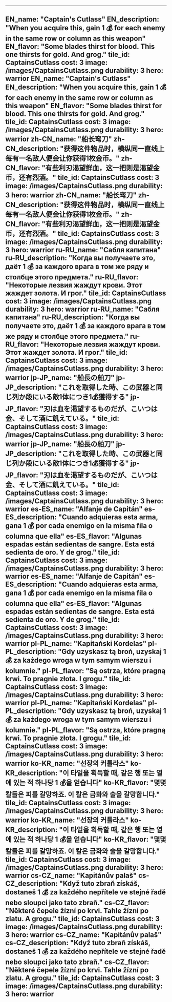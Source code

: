 ---

EN_name: "Captain's Cutlass"
EN_description: "When you acquire this, gain 1 💰 for each enemy in the same row or column as this weapon"
EN_flavor: "Some blades thirst for blood. This one thirsts for gold. And grog."
tile_id: CaptainsCutlass
cost: 3
image: /images/CaptainsCutlass.png
durability: 3
hero: warrior
EN_name: "Captain's Cutlass"
EN_description: "When you acquire this, gain 1 💰 for each enemy in the same row or column as this weapon"
EN_flavor: "Some blades thirst for blood. This one thirsts for gold. And grog."
tile_id: CaptainsCutlass
cost: 3
image: /images/CaptainsCutlass.png
durability: 3
hero: warrior
zh-CN_name: "船长弯刀"
zh-CN_description: "获得这件物品时，横纵同一直线上每有一名敌人便会让你获得1枚金币。"
zh-CN_flavor: "有些利刃渴望鲜血，这一把则是渴望金币，还有烈酒。"
tile_id: CaptainsCutlass
cost: 3
image: /images/CaptainsCutlass.png
durability: 3
hero: warrior
zh-CN_name: "船长弯刀"
zh-CN_description: "获得这件物品时，横纵同一直线上每有一名敌人便会让你获得1枚金币。"
zh-CN_flavor: "有些利刃渴望鲜血，这一把则是渴望金币，还有烈酒。"
tile_id: CaptainsCutlass
cost: 3
image: /images/CaptainsCutlass.png
durability: 3
hero: warrior
ru-RU_name: "Сабля капитана"
ru-RU_description: "Когда вы получаете это, даёт 1 💰 за каждого врага в том же ряду и столбце этого предмета."
ru-RU_flavor: "Некоторые лезвия жаждут крови. Этот жаждет золота. И грог."
tile_id: CaptainsCutlass
cost: 3
image: /images/CaptainsCutlass.png
durability: 3
hero: warrior
ru-RU_name: "Сабля капитана"
ru-RU_description: "Когда вы получаете это, даёт 1 💰 за каждого врага в том же ряду и столбце этого предмета."
ru-RU_flavor: "Некоторые лезвия жаждут крови. Этот жаждет золота. И грог."
tile_id: CaptainsCutlass
cost: 3
image: /images/CaptainsCutlass.png
durability: 3
hero: warrior
jp-JP_name: "船長の舶刀"
jp-JP_description: "これを取得した時、この武器と同じ列か段にいる敵1体につき1💰獲得する"
jp-JP_flavor: "刃は血を渇望するものだが、こいつは金、そして酒に飢えている。"
tile_id: CaptainsCutlass
cost: 3
image: /images/CaptainsCutlass.png
durability: 3
hero: warrior
jp-JP_name: "船長の舶刀"
jp-JP_description: "これを取得した時、この武器と同じ列か段にいる敵1体につき1💰獲得する"
jp-JP_flavor: "刃は血を渇望するものだが、こいつは金、そして酒に飢えている。"
tile_id: CaptainsCutlass
cost: 3
image: /images/CaptainsCutlass.png
durability: 3
hero: warrior
es-ES_name: "Alfanje de Capitán"
es-ES_description: "Cuando adquieras esta arma, gana 1 💰 por cada enemigo en la misma fila o columna que ella"
es-ES_flavor: "Algunas espadas están sedientas de sangre. Esta está sedienta de oro. Y de grog."
tile_id: CaptainsCutlass
cost: 3
image: /images/CaptainsCutlass.png
durability: 3
hero: warrior
es-ES_name: "Alfanje de Capitán"
es-ES_description: "Cuando adquieras esta arma, gana 1 💰 por cada enemigo en la misma fila o columna que ella"
es-ES_flavor: "Algunas espadas están sedientas de sangre. Esta está sedienta de oro. Y de grog."
tile_id: CaptainsCutlass
cost: 3
image: /images/CaptainsCutlass.png
durability: 3
hero: warrior
pl-PL_name: "Kapitański Kordelas"
pl-PL_description: "Gdy uzyskasz tą broń, uzyskaj 1 💰 za każdego wroga w tym samym wierszu i kolumnie."
pl-PL_flavor: "Są ostrza, które pragną krwi. To pragnie złota. I grogu."
tile_id: CaptainsCutlass
cost: 3
image: /images/CaptainsCutlass.png
durability: 3
hero: warrior
pl-PL_name: "Kapitański Kordelas"
pl-PL_description: "Gdy uzyskasz tą broń, uzyskaj 1 💰 za każdego wroga w tym samym wierszu i kolumnie."
pl-PL_flavor: "Są ostrza, które pragną krwi. To pragnie złota. I grogu."
tile_id: CaptainsCutlass
cost: 3
image: /images/CaptainsCutlass.png
durability: 3
hero: warrior
ko-KR_name: "선장의 커틀라스"
ko-KR_description: "이 타일을 획득할 때, 같은 행 또는 열에 있는 적 하나당 1 💰을 얻습니다"
ko-KR_flavor: "몇몇 칼들은 피를 갈망하죠. 이 칼은 금화와 술을 갈망합니다."
tile_id: CaptainsCutlass
cost: 3
image: /images/CaptainsCutlass.png
durability: 3
hero: warrior
ko-KR_name: "선장의 커틀라스"
ko-KR_description: "이 타일을 획득할 때, 같은 행 또는 열에 있는 적 하나당 1 💰을 얻습니다"
ko-KR_flavor: "몇몇 칼들은 피를 갈망하죠. 이 칼은 금화와 술을 갈망합니다."
tile_id: CaptainsCutlass
cost: 3
image: /images/CaptainsCutlass.png
durability: 3
hero: warrior
cs-CZ_name: "Kapitánův palaš"
cs-CZ_description: "Když tuto zbraň získáš, dostaneš 1 💰 za každého nepřítele ve stejné řadě nebo sloupci jako tato zbraň."
cs-CZ_flavor: "Některé čepele žízní po krvi. Tahle žízní po zlatu. A grogu."
tile_id: CaptainsCutlass
cost: 3
image: /images/CaptainsCutlass.png
durability: 3
hero: warrior
cs-CZ_name: "Kapitánův palaš"
cs-CZ_description: "Když tuto zbraň získáš, dostaneš 1 💰 za každého nepřítele ve stejné řadě nebo sloupci jako tato zbraň."
cs-CZ_flavor: "Některé čepele žízní po krvi. Tahle žízní po zlatu. A grogu."
tile_id: CaptainsCutlass
cost: 3
image: /images/CaptainsCutlass.png
durability: 3
hero: warrior
---